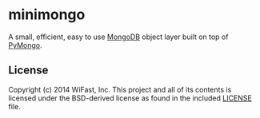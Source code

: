 minimongo
=========
A small, efficient, easy to use [MongoDB][1] object layer built on top of
[PyMongo][2].

License
-------
Copyright (c) 2014 WiFast, Inc. This project and all of its contents is
licensed under the BSD-derived license as found in the included [LICENSE][3] file.

[1]: http://www.mongodb.org/ "MongoDB"
[2]: http://api.mongodb.org/python/current/ "PyMongo"
[3]: https://github.com/WiFast/minimongo/blob/master/LICENSE "LICENSE"
